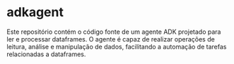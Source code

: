# adkagent
Este repositório contém o código fonte de um agente ADK projetado para ler e processar dataframes. O agente é capaz de realizar operações de leitura, análise e manipulação de dados, facilitando a automação de tarefas relacionadas a dataframes.
